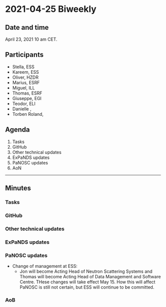 # 2021-04-25 Biweekly



## Date and time

April 23, 2021 10 am CET.



## Participants

* Stella, ESS
* Kareem, ESS
* Oliver, HZDR
* Marius, ESRF
* Miguel, ILL
* Thomas, ESRF
* Giuseppe, EGI
* Teodor, ELI
* Danielle , 
* Torben Roland, 



## Agenda

1. Tasks
1. GitHub
1. Other technical updates
1. ExPaNDS updates
1. PaNOSC updates
1. AoN


***


## Minutes

### Tasks

### GitHub

### Other technical updates

### ExPaNDS updates

### PaNOSC updates

* Change of management at ESS: 
  * Jon will become Acting Head of Neutron Scattering Systems and Thomas will become Acting Head of Data Management and Software Centre. THese changes will take effect May 15. How this will affect PaNOSC is still not certain, but ESS will continue to be committed. 

### AoB



